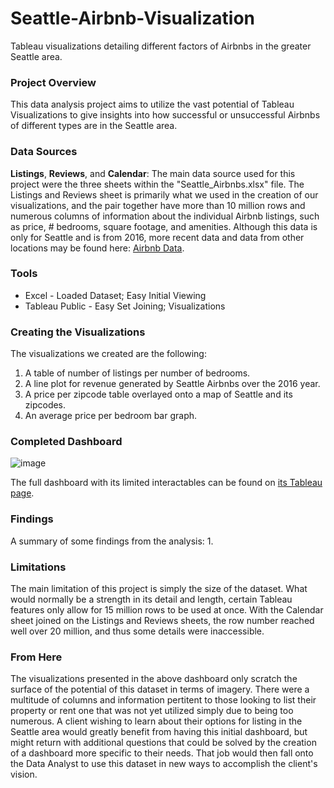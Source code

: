 # Seattle-Airbnb-Visualization
Tableau visualizations detailing different factors of Airbnbs in the greater Seattle area.

### Project Overview

This data analysis project aims to utilize the vast potential of Tableau Visualizations to give insights into how successful or unsuccessful Airbnbs of different types are in the Seattle area. 

### Data Sources

**Listings**, **Reviews**, and **Calendar**: The main data source used for this project were the three sheets within the "Seattle_Airbnbs.xlsx" file. The Listings and Reviews sheet is primarily what we used in the creation of our visualizations, and the pair together have more than 10 million rows and numerous columns of information about the individual Airbnb listings, such as price, # bedrooms, square footage, and amenities. Although this data is only for Seattle and is from 2016, more recent data and data from other locations may be found here: [Airbnb Data](https://insideairbnb.com/get-the-data/).

### Tools

- Excel - Loaded Dataset; Easy Initial Viewing
- Tableau Public - Easy Set Joining; Visualizations

### Creating the Visualizations

The visualizations we created are the following:
1. A table of number of listings per number of bedrooms.
2. A line plot for revenue generated by Seattle Airbnbs over the 2016 year.
3. A price per zipcode table overlayed onto a map of Seattle and its zipcodes.
4. An average price per bedroom bar graph.

### Completed Dashboard
![image](https://github.com/user-attachments/assets/f35b6fe7-cd15-450b-9db0-59e21e92d04c)

The full dashboard with its limited interactables can be found on [its Tableau page](https://public.tableau.com/app/profile/owen.larimer/viz/SeattleAirBnBDashboard_17318966758990/Dashboard1).

### Findings
A summary of some findings from the analysis:
1. 

### Limitations

The main limitation of this project is simply the size of the dataset. What would normally be a strength in its detail and length, certain Tableau features only allow for 15 million rows to be used at once. With the Calendar sheet joined on the Listings and Reviews sheets, the row number reached well over 20 million, and thus some details were inaccessible. 

### From Here

The visualizations presented in the above dashboard only scratch the surface of the potential of this dataset in terms of imagery. There were a multitude of columns and information pertitent to those looking to list their property or rent one that was not yet utilized simply due to being too numerous. A client wishing to learn about their options for listing in the Seattle area would greatly benefit from having this initial dashboard, but might return with additional questions that could be solved by the creation of a dashboard more specific to their needs. That job would then fall onto the Data Analyst to use this dataset in new ways to accomplish the client's vision.
